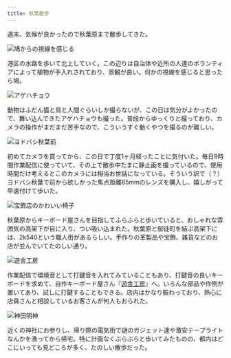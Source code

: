 ```yaml
---
title: 秋葉散歩
---
```

週末、気候が良かったので秋葉原まで散歩してきた。

![](https://lh5.googleusercontent.com/WbIm9as6K8YtKOclAD1hvXbv1Yf57SqwUOJYMIpmvQ8mXN5hkcdNPYYqP9hhpF9r_Kpfqt1LYrWQaSs5pa4LVyY5p_4bZeAKGTZzm68MDqzfKV4eWjzfNjKAF4jwP8dp-LHWduFL6URXbIZNBScaI68 "鳩からの視線を感じる")

港区の水路を歩いて北上していく。この辺りは自治体や近所の人達のボランティアによって植物が手入れされており、景観が良い。何かの視線を感じると思ったら鳩。

![](https://lh4.googleusercontent.com/XGL9ZwLGcpTWYUWMrpiuMyVqmqCK4zjzkn7n14t32JBmb6PANtLqmnNI89rUjqJtGaGW-UnOzzx9baalz9K4YT7O6X8q4vUdFJLiNdDwUXKkMpKJ6y0sf4tgQEHMBo0chrjMpTAOkexi8Cx3BW0BTX4 "アゲハチョウ")

動物はふだん猫と鳥と人間ぐらいしか撮らないが、この日は気分がよかったので、舞い込んできたアゲハチョウも撮った。普段からゆっくりと撮っており、カメラの操作がまだまだ苦手なので、こういうすぐ動くやつを撮るのが難しい。

![](https://lh5.googleusercontent.com/rvHWvaxbC0vv3H6YFpZL17q1HNaQrycmXl3DaZTOQeCPnK5oJWPJerT3wzYn8znfnk9Wy9jFQd5kqTUkF6B4imvNReKveu523ieh6HT0HvuAaIuBiMEhSumBdsBF-Kg5WLAldZucC-S7f_j-1cx8drE "ヨドバシ秋葉前")

初めてカメラを買ってから、この日で丁度1ヶ月経ったことに気付いた。毎日9時間作業配信に使っていて、その上で散歩中たまに静止画を撮っているので、使用時間だけ考えるとこのカメラには相当お世話になっている。そういう訳で（？）ヨドバシ秋葉で前から欲しかった焦点距離85mmのレンズを購入し、嬉しがって早速付けて歩いた。

![](https://lh4.googleusercontent.com/5I_Z8vWdPBh2M2vfrqs6usP-Li65WRh-mi5Q5KKitPEQjECl0ivknm9kyCyLZlavRToUuChddXGknPJGlZeGjXzFut3gNCCuX7LVcWRT3NHs_T6QLX4xNiLhCP1Al23xFggvn6tXpH7IvKaYNeZfab0 "宝飾店のかわいい椅子")

秋葉原からキーボード屋さんを目指してふらふらと歩いていると、おしゃれな雰囲気の高架下が目に入り、つい吸い込まれた。秋葉原と御徒町を結ぶ高架下には、2k540という職人街があるらしい。手作りの革製品や宝飾、雑貨などのお店が並んでいてたのしい通り。

![](https://lh6.googleusercontent.com/7-VdNonzVRISXepf7mOzs0Ep-5yG2NdQJVRnj63gBRiShMr0qCxzUscSqB7TLn6ovuWacIQ-n1m0Au8_wExBvkCc4lYqOhdTopbzKhp8nFhoipmyAS9GaYkg-4ECjjXJA3b_9FtsGCFziiK7COIh4ww "遊舎工房")

作業配信で環境音として打鍵音を入れてみていることもあり、打鍵音の良いキーボードを求めて、自作キーボード屋さん『[遊舎工房](https://yushakobo.jp/)』へ。いろんな部品や作例が置いてあり、試しに打鍵することもできる。店内はかなり賑わっており、熱心に店員さんと相談しているお客さんが何人もおられた。

![](https://lh3.googleusercontent.com/jvbQ8K9JskDUH2adny27kD-N_43dn5MkPaM49JD7mbzPIMTyd0-sgvmTjqX_MatVaNhI1IKcdh-JfeKNOQzs16ZUMg8Mhr_1_wVrVlhzp4Et2z7UDvRYqvl2FDwEkhq02KNMduaekAsOukltHmaPWx4 "神田明神")

近くの神社にお参りし、帰り際の電気街で謎のガジェット達や激安テープライトなんかを漁ってから帰宅。特に計画なくぶらぶらと歩いてみたものの、都内はどこにいっても見どころが多く、たのしい散歩だった。
